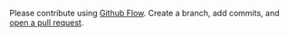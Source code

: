 Please contribute using [Github Flow](https://guides.github.com/introduction/flow/). Create a branch, add commits, and [open a pull request](https://github.com/josephtingiris/debug-php/compare/).
